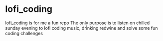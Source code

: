 # lofi_coding

lofi_coding is for me a fun repo
The only purpose is to listen on chilled sunday evening to lofi coding music, drinking redwine and solve some fun coding challenges